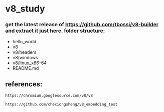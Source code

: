 # v8_study

### get the latest release of https://github.com/tbossi/v8-builder and extract it just here. folder structure:

- hello_world
- v8
- v8/headers
- v8/windows
- v8/linux_x86-64
- README.md

## references:
    https://chromium.googlesource.com/v8/v8

    https://github.com/chexiongsheng/v8_embedding_test

